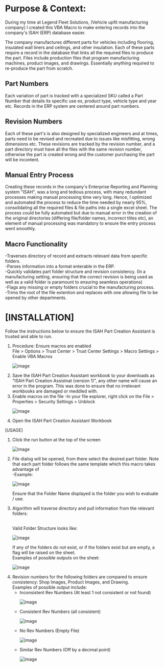 <h1>Purpose & Context:</h1> 
During my time at Legend Fleet Solutions, (Vehicle upfit manufacturing company) I created this <bold>VBA Macro</bold> to make entering records into the company's ISAH (ERP) database easier.

The company manufactures different <bold>parts</bold> for vehicles including flooring, insulated wall liners and ceilings, and other insulation. Each of these parts require a record in the database that links all the required files to produce the part. Files include production files that program manufacturing machines, product images, and drawings. Essentially anything required to re-produce the part from scratch. 

<h2>Part Numbers</h2>
Each variation of part is tracked with a specialized SKU called a Part Number that details its specific use ex, product type, vehicle type and year etc. Records in the ERP system are centered around part numbers.

<h2>Revision Numbers</h2>
Each of these part's is also designed by specialized engineers and at times, parts need to be revised and recreated due to issues like misfitting, wrong dimensions etc. These revisions are tracked by the revision number, and a part directory must have all the files with the same revision number, otherwise the part is created wrong and the customer purchasing the part will be incontent.

<h2>Manual Entry Process</h2>
Creating these records in the company's Enterprise Reporting and Planning system "ISAH", was a long and tedious process, with many redundant processes making manual processing time very long. Hence, I optimized and automated the process to reduce the time needed by nearly 95%, consolidating all the required files & file paths into a single excel sheet. The process could be fully automated but due to manual error in the creation of the original directories (differing file/folder names, incorrect titles etc), an element of manual processing was mandatory to ensure the entry process went smoothly.

<h2>Macro Functionality</h2>
-Traverses directory of record and extracts relevant data from specific folders.<br>
-Parses information into a format enterable in the ERP. <br>
-Quickly validates part folder structure and revision consistency. (In a manufacturing setting, ensuring that the correct revision is being used as well as a valid folder is paramount to ensuring seamless operations) <br>
-Flags any missing or empty folders crucial to the manufacturing process. <br>
-Trims the root of the file extention and replaces with one allowing file to be opened by other departments.



<h1>[INSTALLATION]</h1>

Follow the instructions below to ensure the ISAH Part Creation Assistant is trusted and able to run.
<ol type="1">
<li>Procedure: Ensure macros are enabled</li>
File > Options > Trust Center > Trust Center Settings > Macro Settings > Enable VBA Macros

![image](https://github.com/user-attachments/assets/0a1d1744-580c-4742-821a-c6f8783321b6)

<li>Save the ISAH Part Creation Assistant workbook to your downloads as "ISAH Part Creation Assistnat (version 1)", any other name will cause an error in the program. This was done to ensure that no irrelevant workbooks are damaged or meddled with.</li>
<li>Enable macros on the file
   -In your file explorer, right click on the File > Properties > Security Settings > Unblock </li>
   
![image](https://github.com/user-attachments/assets/a943ae4f-c016-4c15-b7dc-a371787540a2)


<li>Open the ISAH Part Creation Assistant Workbook</li>
</ol>

<h12>[USAGE]</h1>

<ol type="1">
<li>Click the run button at the top of the screen<br>
   
![image](https://github.com/user-attachments/assets/a69332e2-65f3-4e33-b1c6-9dccf7230470)
</li>
<li>File dialog will be opened, from there select the desired part folder. Note that each part folder follows the same template which this macro takes advantage of<br>
   -Example: 
   
   ![image](https://github.com/user-attachments/assets/d1196213-9c9e-42e2-b295-c0cc6c1ab0c0)

  Ensure that the Folder Name displayed is the folder you wish to evaluate / use. 

</li>
<li> Algorithm will traverse directory and pull information from the relevant folders:<br>
<br>
      
Valid Folder Structure looks like:
   
![image](https://github.com/user-attachments/assets/47631b87-98c8-4e28-b059-0d086ec41478)

If any of the folders do not exist, or if the folders exist but are empty, a flag will be raised on the sheet.<br>
Examples of possible outputs on the sheet:

![image](https://github.com/user-attachments/assets/8f11b883-152b-4629-ad8e-597dadb9329d)


   
</li>

<li>Revision numbers for the following folders are compared to ensure consistency: Shop Images, Product Images, and Drawing. <br>Examples of possible output include: <br>
<ul> 
<li>Inconsistent Rev Numbers (At least 1 not consistent or not found)

![image](https://github.com/user-attachments/assets/05e19610-d9e9-4113-a709-ce875dfc13f9)

</li>

<li>Consistent Rev Numbers (all consistent)

![image](https://github.com/user-attachments/assets/6c46f1d9-8a8e-4f19-aac1-ae83a8cd99e8)

</li>

<li> No Rev Numbers (Empty File)

![image](https://github.com/user-attachments/assets/64459489-bdb6-4690-96e5-3c88a7b1a379)

   
</li>
<li> Similar Rev Numbers (Off by a decimal point)

![image](https://github.com/user-attachments/assets/6fbfe4af-9365-483d-958c-2f48a7f97093)

</li>
</ul>
</li>
</ol>
